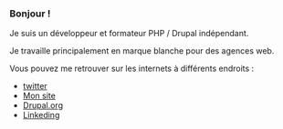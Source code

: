 ### Bonjour !

Je suis un développeur et formateur PHP / Drupal indépendant. 

Je travaille principalement en marque blanche pour des agences web.

Vous pouvez me retrouver sur les internets à différents endroits :
 - [twitter](https://twitter.com/kgaut)
 - [Mon site](https://kgaut.net)
 - [Drupal.org](https://www.drupal.org/user/686336)
 - [Linkeding](https://www.linkedin.com/in/kevingautreau/)
